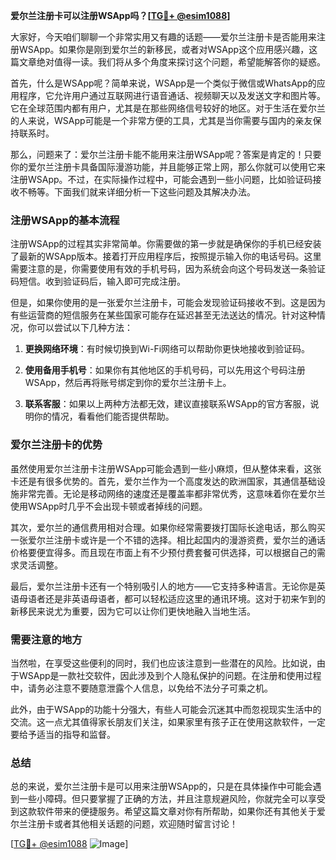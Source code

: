**爱尔兰注册卡可以注册WSApp吗？[[TG💪+ @esim1088](https://t.me/s/esim1088)]**

大家好，今天咱们聊聊一个非常实用又有趣的话题——爱尔兰注册卡是否能用来注册WSApp。如果你是刚到爱尔兰的新移民，或者对WSApp这个应用感兴趣，这篇文章绝对值得一读。我们将从多个角度来探讨这个问题，希望能解答你的疑惑。

首先，什么是WSApp呢？简单来说，WSApp是一个类似于微信或WhatsApp的应用程序，它允许用户通过互联网进行语音通话、视频聊天以及发送文字和图片等。它在全球范围内都有用户，尤其是在那些网络信号较好的地区。对于生活在爱尔兰的人来说，WSApp可能是一个非常方便的工具，尤其是当你需要与国内的亲友保持联系时。

那么，问题来了：爱尔兰注册卡能不能用来注册WSApp呢？答案是肯定的！只要你的爱尔兰注册卡具备国际漫游功能，并且能够正常上网，那么你就可以使用它来注册WSApp。不过，在实际操作过程中，可能会遇到一些小问题，比如验证码接收不畅等。下面我们就来详细分析一下这些问题及其解决办法。

### 注册WSApp的基本流程

注册WSApp的过程其实非常简单。你需要做的第一步就是确保你的手机已经安装了最新的WSApp版本。接着打开应用程序后，按照提示输入你的电话号码。这里需要注意的是，你需要使用有效的手机号码，因为系统会向这个号码发送一条验证码短信。收到验证码后，输入即可完成注册。

但是，如果你使用的是一张爱尔兰注册卡，可能会发现验证码接收不到。这是因为有些运营商的短信服务在某些国家可能存在延迟甚至无法送达的情况。针对这种情况，你可以尝试以下几种方法：

1. **更换网络环境**：有时候切换到Wi-Fi网络可以帮助你更快地接收到验证码。
   
2. **使用备用手机号**：如果你有其他地区的手机号码，可以先用这个号码注册WSApp，然后再将账号绑定到你的爱尔兰注册卡上。

3. **联系客服**：如果以上两种方法都无效，建议直接联系WSApp的官方客服，说明你的情况，看看他们能否提供帮助。

### 爱尔兰注册卡的优势

虽然使用爱尔兰注册卡注册WSApp可能会遇到一些小麻烦，但从整体来看，这张卡还是有很多优势的。首先，爱尔兰作为一个高度发达的欧洲国家，其通信基础设施非常完善。无论是移动网络的速度还是覆盖率都非常优秀，这意味着你在爱尔兰使用WSApp时几乎不会出现卡顿或者掉线的问题。

其次，爱尔兰的通信费用相对合理。如果你经常需要拨打国际长途电话，那么购买一张爱尔兰注册卡或许是一个不错的选择。相比起国内的漫游资费，爱尔兰的通话价格要便宜得多。而且现在市面上有不少预付费套餐可供选择，可以根据自己的需求灵活调整。

最后，爱尔兰注册卡还有一个特别吸引人的地方——它支持多种语言。无论你是英语母语者还是非英语母语者，都可以轻松适应这里的通讯环境。这对于初来乍到的新移民来说尤为重要，因为它可以让你们更快地融入当地生活。

### 需要注意的地方

当然啦，在享受这些便利的同时，我们也应该注意到一些潜在的风险。比如说，由于WSApp是一款社交软件，因此涉及到个人隐私保护的问题。在注册和使用过程中，请务必注意不要随意泄露个人信息，以免给不法分子可乘之机。

此外，由于WSApp的功能十分强大，有些人可能会沉迷其中而忽视现实生活中的交流。这一点尤其值得家长朋友们关注，如果家里有孩子正在使用这款软件，一定要给予适当的指导和监督。

### 总结

总的来说，爱尔兰注册卡是可以用来注册WSApp的，只是在具体操作中可能会遇到一些小障碍。但只要掌握了正确的方法，并且注意规避风险，你就完全可以享受到这款软件带来的便捷服务。希望这篇文章对你有所帮助，如果你还有其他关于爱尔兰注册卡或者其他相关话题的问题，欢迎随时留言讨论！

[[TG💪+ @esim1088](https://t.me/s/esim1088) ![Image](https://i.postimg.cc/4NQfJmqS/Snipaste-2025-05-13-00-14-12.png)]